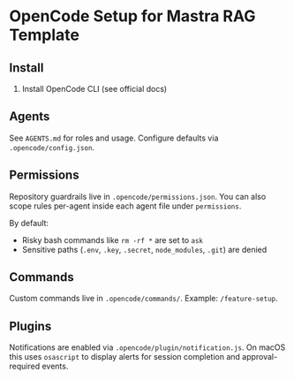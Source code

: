 # OpenCode Setup for Mastra RAG Template

## Install

1. Install OpenCode CLI (see official docs)

## Agents

See `AGENTS.md` for roles and usage. Configure defaults via `.opencode/config.json`.

## Permissions

Repository guardrails live in `.opencode/permissions.json`. You can also scope rules per-agent inside each agent file under `permissions`.

By default:

- Risky bash commands like `rm -rf *` are set to `ask`
- Sensitive paths (`.env`, `.key`, `.secret`, `node_modules`, `.git`) are denied

## Commands

Custom commands live in `.opencode/commands/`. Example: `/feature-setup`.

## Plugins

Notifications are enabled via `.opencode/plugin/notification.js`. On macOS this uses `osascript` to display alerts for session completion and approval-required events.
